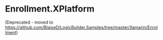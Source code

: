 # Enrollment.XPlatform
(Deprecated - moved to https://github.com/BlaiseD/LogicBuilder.Samples/tree/master/Xamarin/Enrollment)
